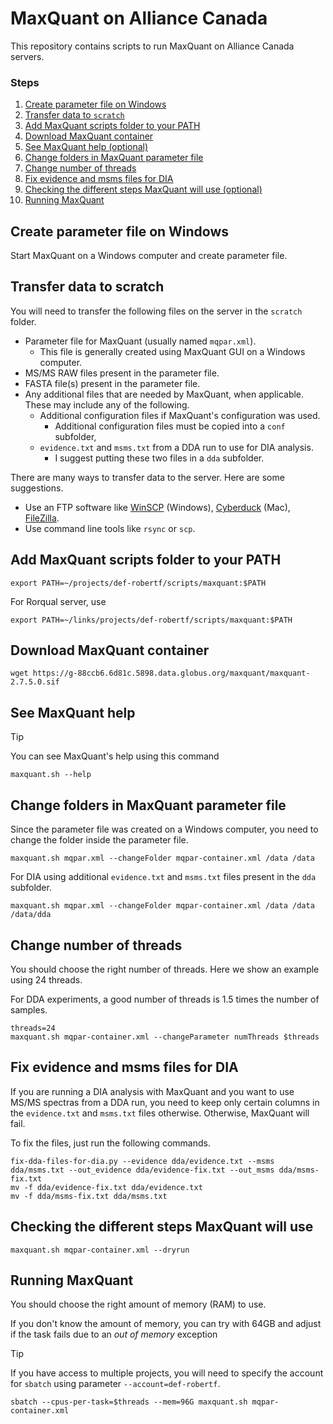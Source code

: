 # MaxQuant on Alliance Canada

This repository contains scripts to run MaxQuant on Alliance Canada servers.

### Steps

1. [Create parameter file on Windows](#Create-parameter-file-on-Windows)
2. [Transfer data to `scratch`](#Transfer-data-to-scratch)
3. [Add MaxQuant scripts folder to your PATH](#Add-MaxQuant-scripts-folder-to-your-PATH)
4. [Download MaxQuant container](#Download-MaxQuant-container)
5. [See MaxQuant help (optional)](#See-MaxQuant-help)
6. [Change folders in MaxQuant parameter file](#Change-folders-in-MaxQuant-parameter-file)
7. [Change number of threads](#Change-number-of-threads)
8. [Fix evidence and msms files for DIA](#Fix-evidence-and-msms-files-for-DIA)
9. [Checking the different steps MaxQuant will use (optional)](#Checking-the-different-steps-MaxQuant-will-use)
10. [Running MaxQuant](#Running-MaxQuant)

## Create parameter file on Windows

Start MaxQuant on a Windows computer and create parameter file.

## Transfer data to scratch

You will need to transfer the following files on the server in the `scratch` folder.

* Parameter file for MaxQuant (usually named `mqpar.xml`).
  * This file is generally created using MaxQuant GUI on a Windows computer.
* MS/MS RAW files present in the parameter file.
* FASTA file(s) present in the parameter file.
* Any additional files that are needed by MaxQuant, when applicable. These may include any of the following.
  * Additional configuration files if MaxQuant's configuration was used.
    * Additional configuration files must be copied into a `conf` subfolder,
  * `evidence.txt` and `msms.txt` from a DDA run to use for DIA analysis.
    * I suggest putting these two files in a `dda` subfolder.

There are many ways to transfer data to the server. Here are some suggestions.

* Use an FTP software like [WinSCP](https://winscp.net) (Windows), [Cyberduck](https://cyberduck.io) (Mac), [FileZilla](https://filezilla-project.org).
* Use command line tools like `rsync` or `scp`.

## Add MaxQuant scripts folder to your PATH

```shell
export PATH=~/projects/def-robertf/scripts/maxquant:$PATH
```

For Rorqual server, use

```shell
export PATH=~/links/projects/def-robertf/scripts/maxquant:$PATH
```

## Download MaxQuant container

```shell
wget https://g-88ccb6.6d81c.5898.data.globus.org/maxquant/maxquant-2.7.5.0.sif
```

## See MaxQuant help

> [!TIP]
> You can see MaxQuant's help using this command

```shell
maxquant.sh --help
```

## Change folders in MaxQuant parameter file

Since the parameter file was created on a Windows computer, you need to change the folder inside the parameter file.

```shell
maxquant.sh mqpar.xml --changeFolder mqpar-container.xml /data /data
```

For DIA using additional `evidence.txt` and `msms.txt` files present in the `dda` subfolder.

```shell
maxquant.sh mqpar.xml --changeFolder mqpar-container.xml /data /data /data/dda
```

## Change number of threads

You should choose the right number of threads. Here we show an example using 24 threads.

For DDA experiments, a good number of threads is 1.5 times the number of samples.

```shell
threads=24
maxquant.sh mqpar-container.xml --changeParameter numThreads $threads
```

## Fix evidence and msms files for DIA

If you are running a DIA analysis with MaxQuant and you want to use MS/MS spectras from a DDA run,
you need to keep only certain columns in the `evidence.txt` and `msms.txt` files otherwise.
Otherwise, MaxQuant will fail.

To fix the files, just run the following commands.

```shell
fix-dda-files-for-dia.py --evidence dda/evidence.txt --msms dda/msms.txt --out_evidence dda/evidence-fix.txt --out_msms dda/msms-fix.txt
mv -f dda/evidence-fix.txt dda/evidence.txt
mv -f dda/msms-fix.txt dda/msms.txt
```

## Checking the different steps MaxQuant will use

```shell
maxquant.sh mqpar-container.xml --dryrun
```

## Running MaxQuant

You should choose the right amount of memory (RAM) to use.

If you don't know the amount of memory, you can try with 64GB and adjust if the task fails due to an *out of memory* exception

> [!TIP]
> If you have access to multiple projects, you will need to specify the account for `sbatch` using parameter `--account=def-robertf`.

```shell
sbatch --cpus-per-task=$threads --mem=96G maxquant.sh mqpar-container.xml
```
